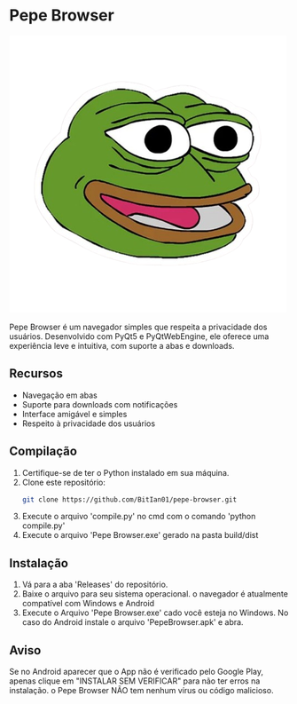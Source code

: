 # Pepe Browser

![Pepe Browser Logo](logo.png)

Pepe Browser é um navegador simples que respeita a privacidade dos usuários. Desenvolvido com PyQt5 e PyQtWebEngine, ele oferece uma experiência leve e intuitiva, com suporte a abas e downloads.

## Recursos

- Navegação em abas
- Suporte para downloads com notificações
- Interface amigável e simples
- Respeito à privacidade dos usuários

## Compilação

1. Certifique-se de ter o Python instalado em sua máquina.
2. Clone este repositório:
   ```bash
   git clone https://github.com/BitIan01/pepe-browser.git
3. Execute o arquivo 'compile.py' no cmd com o comando 'python compile.py'
4. Execute o arquivo 'Pepe Browser.exe' gerado na pasta build/dist

## Instalação 

1. Vá para a aba 'Releases' do repositório.
2. Baixe o arquivo para seu sistema operacional. o navegador é atualmente compatível com Windows e Android
4. Execute o Arquivo 'Pepe Browser.exe' cado você esteja no Windows. No caso do Android instale o arquivo 'PepeBrowser.apk' e abra.

## Aviso

Se no Android aparecer que o App não é verificado pelo Google Play, apenas clique em "INSTALAR SEM VERIFICAR" para não ter erros na instalação. o Pepe Browser NÃO tem nenhum vírus ou código malicioso.
